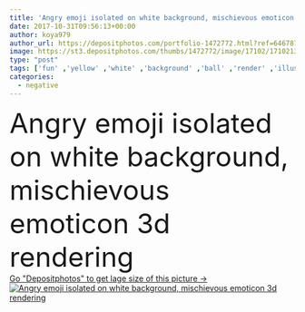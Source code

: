 ```yaml
---
title: 'Angry emoji isolated on white background, mischievous emoticon 3d rendering '
date: 2017-10-31T09:56:13+00:00
author: koya979
author_url: https://depositphotos.com/portfolio-1472772.html?ref=64678756
image: https://st3.depositphotos.com/thumbs/1472772/image/17102/171021374/api_thumb_450.jpg?forcejpeg=true
type: "post"
tags: ['fun' ,'yellow' ,'white' ,'background' ,'ball' ,'render' ,'illustration' ,'isolated' ,'sign' ,'cute' ,'smile' ,'head' ,'mouth' ,'face' ,'cartoon' ,'eyes' ,'funny' ,'3d' ,'character' ,'comic' ,'symbol' ,'emotion' ,'expression' ,'icon' ,'message' ,'button' ,'mood' ,'negative' ,'angry' ,'bad' ,'evil' ,'glossy' ,'realistic' ,'humor' ,'crazy' ,'chat' ,'smiley' ,'anger' ,'Furious' ,'rendering' ,'mascot' ,'mischievous' ,'emoticon' ,'intention' ,'revenge' ,'emoji' ]
categories: 
  - negative
---
```

<div aling="center">
            <font size="60"> Angry emoji isolated on white background, mischievous emoticon 3d rendering</font>   
</div>
<div>
    <a href='https://st3.depositphotos.com/thumbs/1472772/image/17102/171021374/api_thumb_450.jpg?forcejpeg=true?ref=64678756' target=_blank > Go "Depositphotos" to get lage size of this picture ->
        <img href='https://st3.depositphotos.com/thumbs/1472772/image/17102/171021374/api_thumb_450.jpg?forcejpeg=true?ref=64678756' src='https://st3.depositphotos.com/1472772/17102/i/950/depositphotos_171021374-stock-photo-angry-emoji-isolated-on-white.jpg?forcejpeg=true' alt='Angry emoji isolated on white background, mischievous emoticon 3d rendering' >
    </a>
</div>
